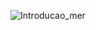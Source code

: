 ![Introducao_mer](https://user-images.githubusercontent.com/82406654/115000871-8edcd280-9e79-11eb-8d33-dfe0a89a4101.png)
